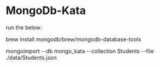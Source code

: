 # MongoDb-Kata

run the below:

brew install mongodb/brew/mongodb-database-tools

mongoimport --db mongo_kata --collection Students --file ./data/Students.json
